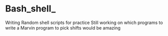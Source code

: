 # Bash_shell_
Writing Random shell scripts for practice
Still working on which programs to write a Marvin program to pick shifts would be amazing
